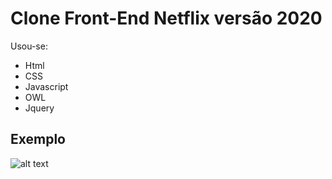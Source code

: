 # Clone Front-End Netflix versão 2020

Usou-se:

* Html
* CSS
* Javascript
* OWL
* Jquery

## Exemplo

![alt text](https://github.com/Josandonas/Netflix_version_1/master/exemploNetflix.png?raw=true)

